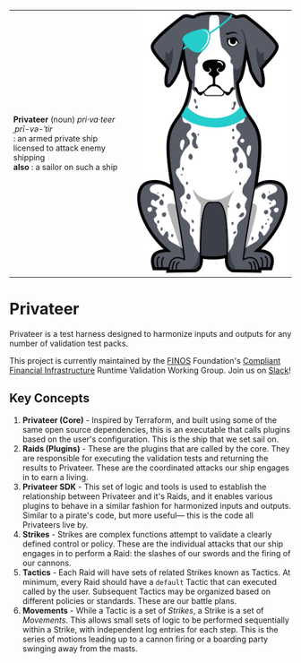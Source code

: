 |   |   |
|---|---|
| **Privateer** (noun) _pri·​va·​teer ˌprī-və-ˈtir_ <br> : an armed private ship licensed to attack enemy shipping <br> **also** : a sailor on such a ship | <div width="175px" height="300px"><img src="profile/patches-small.png"></div> |

# Privateer

Privateer is a test harness designed to harmonize inputs and outputs for any number of validation test packs.

This project is currently maintained by the [FINOS](https://finos.org) Foundation's [Compliant Financial Infrastructure](https://github.com/finos/compliant-financial-infrastructure) Runtime Validation Working Group. Join us on [Slack](https://finos-lf.slack.com/messages/cfi-runtime-validation-wg)!

## Key Concepts

1. **Privateer (Core)** - Inspired by Terraform, and built using some of the same open source dependencies, this is an executable that calls plugins based on the user's configuration. This is the ship that we set sail on.
1. **Raids (Plugins)** - These are the plugins that are called by the core. They are responsible for executing the validation tests and returning the results to Privateer. These are the coordinated attacks our ship engages in to earn a living.
1. **Privateer SDK** - This set of logic and tools is used to establish the relationship between Privateer and it's Raids, and it enables various plugins to behave in a similar fashion for harmonized inputs and outputs. Similar to a pirate's code, but more useful— this is the code all Privateers live by.
1. **Strikes** - Strikes are complex functions attempt to validate a clearly defined control or policy. These are the individual attacks that our ship engages in to perform a Raid: the slashes of our swords and the firing of our cannons.
1. **Tactics** - Each Raid will have sets of related Strikes known as Tactics. At minimum, every Raid should have a `default` Tactic that can executed called by the user. Subsequent Tactics may be organized based on different policies or standards. These are our battle plans.
1. **Movements** - While a Tactic is a set of _Strikes_, a Strike is a set of _Movements_. This allows small sets of logic to be performed sequentially within a Strike, with independent log entries for each step. This is the series of motions leading up to a cannon firing or a boarding party swinging away from the masts.
